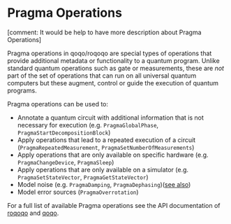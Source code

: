 # Pragma Operations

[comment: It would be help to have more description about Pragma Operations]

Pragma operations in qoqo/roqoqo are special types of operations that provide additional metadata or functionality to a quantum program. 
Unlike standard quantum operations such as gate or measurements, these are _not_ part of the set of operations that can run on all universal quantum computers but these augment, control or guide the execution of quantum programs.

Pragma operations can be used to:

* Annotate a quantum circuit with additional information that is not necessary for execution (e.g. `PragmaGlobalPhase`, `PragmaStartDecompositionBlock`)
* Apply operations that lead to a repeated execution of a circuit (`PragmaRepeatedMeasurement`, `PragmaSetNumberOfMeasurements`)
* Apply operations that are only available on specific hardware (e.g. `PragmaChangeDevice`, `PragmaSleep`)
* Apply operations that are only available on a simulator (e.g. `PragmaSetStateVector`, `PragmaGetStateVector`)
* Model noise (e.g. `PragmaDamping`, `PragmaDephasing`)([see also](noise.md))
* Model error sources (`PragmaOverrotation`)

For a full list of available Pragma operations see the API documentation of [roqoqo](https://docs.rs/roqoqo/latest/roqoqo/operations/index.html) 
 and [qoqo](https://hqsquantumsimulations.github.io/qoqo/generated/generated/qoqo.operations.html).
